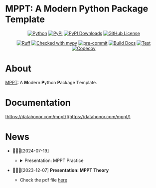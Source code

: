 # MPPT: A Modern Python Package Template

<center>

[![Python](https://img.shields.io/pypi/pyversions/mppt.svg?color=%2334D058)](https://pypi.org/project/mppt/)
[![PyPI](https://img.shields.io/pypi/v/mppt?color=%2334D058&label=pypi%20package)](https://pypi.org/project/mppt/)
[![PyPI Downloads](https://static.pepy.tech/badge/mppt)](https://pepy.tech/projects/mppt)
[![GitHub License](https://img.shields.io/github/license/shenxiangzhuang/mppt)](https://github.com/shenxiangzhuang/mppt/blob/master/LICENSE)

[![Ruff](https://img.shields.io/endpoint?url=https://raw.githubusercontent.com/astral-sh/ruff/main/assets/badge/v2.json)](https://github.com/astral-sh/ruff)
[![Checked with mypy](https://www.mypy-lang.org/static/mypy_badge.svg)](https://mypy-lang.org/)
[![pre-commit](https://img.shields.io/badge/pre--commit-enabled-brightgreen?logo=pre-commit)](https://github.com/pre-commit/pre-commit)
[![Build Docs](https://github.com/shenxiangzhuang/mppt/actions/workflows/build_docs.yaml/badge.svg)](https://github.com/shenxiangzhuang/mppt/actions/workflows/build_docs.yaml)
[![Test](https://github.com/shenxiangzhuang/mppt/actions/workflows/test.yaml/badge.svg)](https://github.com/shenxiangzhuang/mppt/actions/workflows/test.yaml)
[![Codecov](https://codecov.io/gh/shenxiangzhuang/mppt/branch/master/graph/badge.svg)](https://codecov.io/gh/shenxiangzhuang/mppt)

</center>

# About
[MPPT](https://github.com/shenxiangzhuang/mppt): A **M**odern **P**ython **P**ackage **T**emplate.

# Documentation

[https://datahonor.com/mppt/](https://datahonor.com/mppt/)

# News

- 🥳🥳🥳[2024-07-19]
  - <details ><summary>Presentation: MPPT Practice</summary><script src="https://asciinema.org/a/668984.js" id="asciicast-668984" async="true"></script></details>

- 🥳🥳🥳[2023-12-07] **Presentation: MPPT Theory**
  - Check the pdf file [here](https://github.com/shenxiangzhuang/mppt/blob/master/presentation/mppt-theory.pdf)
